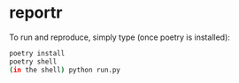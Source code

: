 # reportr
To run and reproduce, simply type (once poetry is installed):

```bash
poetry install
poetry shell
(in the shell) python run.py
```
